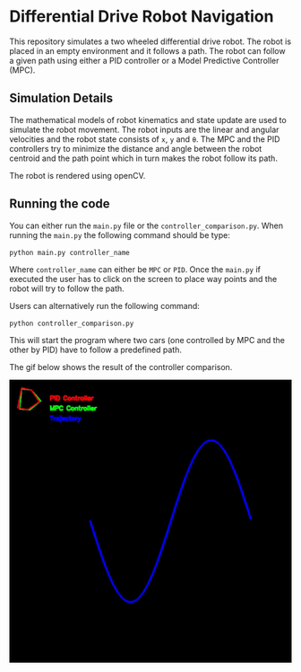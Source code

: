 # Differential Drive Robot Navigation

This repository simulates a two wheeled differential drive robot. The robot is placed in an empty environment and it follows a path. The robot can follow a given path using either a PID controller or a Model Predictive Controller (MPC).

## Simulation Details
The mathematical models of robot kinematics and state update are used to simulate the robot movement. The robot inputs are the linear and angular velocities and the robot state consists of `x`, `y` and `θ`. The MPC and the PID controllers try to minimize the distance and angle between the robot centroid and the path point which in turn makes the robot follow its path. 

The robot is rendered using openCV.

## Running the code
You can either run the `main.py` file or the `controller_comparison.py`. When running the `main.py` the following command should be type:

```
python main.py controller_name
```

Where `controller_name` can either be `MPC` or `PID`. Once the `main.py` if executed the user has to click on the screen to place way points and the robot will try to follow the path.

Users can alternatively run the following command:
```
python controller_comparison.py
```

This will start the program where two cars (one controlled by MPC and the other by PID) have to follow a predefined path.

The gif below shows the result of the controller comparison.

<p align="center">
  <img src="media/MPC_PID_Comparison.gif" alt="Controller Comparison gif" />
</p>